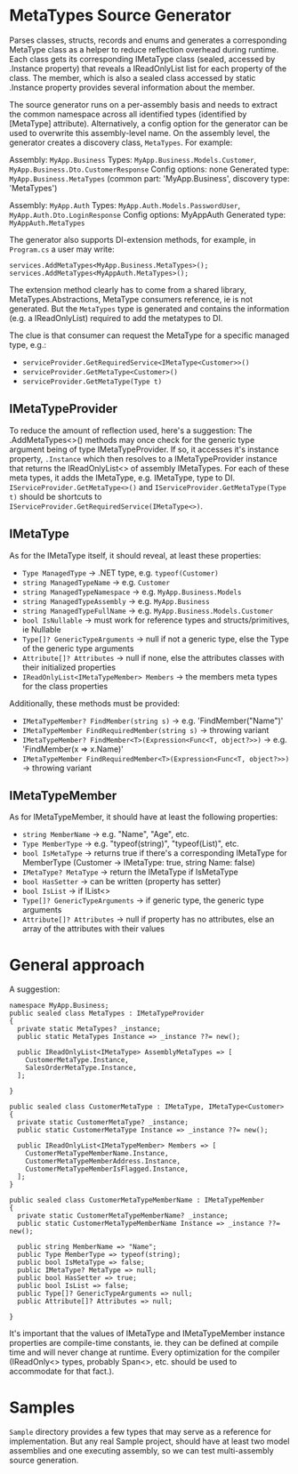 
# MetaTypes Source Generator

Parses classes, structs, records and enums and generates a corresponding MetaType class as a helper to reduce reflection overhead during runtime.
Each class gets its corresponding IMetaType class (sealed, accessed by .Instance property) that reveals a IReadOnlyList<IMetaTypeMember> list for each property of the class. The member, which is also a sealed class accessed by static .Instance property provides several information about the member.

The source generator runs on a per-assembly basis and needs to extract the common namespace across all identified types (identified by [MetaType] attribute). Alternatively, a config option for the generator <MetaTypeAssemblyName /> can be used to overwrite this assembly-level name. On the assembly level, the generator creates a discovery class, `MetaTypes`. For example:

Assembly: `MyApp.Business`
Types: `MyApp.Business.Models.Customer`, `MyApp.Business.Dto.CustomerResponse`
Config options: none
Generated type: `MyApp.Business.MetaTypes`  (common part: 'MyApp.Business', discovery type: 'MetaTypes')

Assembly: `MyApp.Auth`
Types: `MyApp.Auth.Models.PasswordUser`, `MyApp.Auth.Dto.LoginResponse`
Config options: <MetaTypeAssemblyName>MyAppAuth</MetaTypeAssemblyName>
Generated type: `MyAppAuth.MetaTypes` 

The generator also supports DI-extension methods, for example, in `Program.cs` a user may write:

```
services.AddMetaTypes<MyApp.Business.MetaTypes>();
services.AddMetaTypes<MyAppAuth.MetaTypes>();
```

The extension method clearly has to come from a shared library, MetaTypes.Abstractions, MetaType consumers reference, ie is not generated.  But the `MetaTypes` type is generated and contains the information (e.g. a IReadOnlyList<IMetaType>) required to add the metatypes to DI.

The clue is that consumer can request the MetaType for a specific managed type, e.g.:
* `serviceProvider.GetRequiredService<IMetaType<Customer>>()`
* `serviceProvider.GetMetaType<Customer>()`
* `serviceProvider.GetMetaType(Type t)`

## IMetaTypeProvider

To reduce the amount of reflection used, here's a suggestion:
The .AddMetaTypes<>() methods may once check for the generic type argument being of type IMetaTypeProvider. If so, it accesses it's instance property,
`.Instance` which then resolves to a IMetaTypeProvider instance that returns the IReadOnlyList<> of assembly IMetaTypes. For each of these meta types, it adds the IMetaType<ManagedType>, e.g. IMetaType<Customer>, type to DI.
`IServiceProvider.GetMetaType<>()` and `IServiceProvider.GetMetaType(Type t)` should be shortcuts to `IServiceProvider.GetRequiredService(IMetaType<>)`.



## IMetaType

As for the IMetaType itself, it should reveal, at least these properties:

* `Type ManagedType` -> .NET type, e.g. `typeof(Customer)`
* `string ManagedTypeName` -> e.g. `Customer`
* `string ManagedTypeNamespace` -> e.g. `MyApp.Business.Models`
* `string ManagedTypeAssembly` -> e.g. `MyApp.Business`
* `string ManagedTypeFullName` -> e.g. `MyApp.Business.Models.Customer`
* `bool IsNullable` -> must work for reference types and structs/primitives, ie Nullable<T>
* `Type[]? GenericTypeArguments` -> null if not a generic type, else the Type of the generic type arguments
* `Attribute[]? Attributes` -> null if none, else the attributes classes with their initialized properties
* `IReadOnlyList<IMetaTypeMember> Members` -> the members meta types for the class properties

Additionally, these methods must be provided:

* `IMetaTypeMember? FindMember(string s)` -> e.g. 'FindMember("Name")'
* `IMetaTypeMember FindRequiredMember(string s)` -> throwing variant
* `IMetaTypeMember? FindMember<T>(Expression<Func<T, object?>>)` -> e.g. 'FindMember<Customer>(x => x.Name)'
* `IMetaTypeMember FindRequiredMember<T>(Expression<Func<T, object?>>)` -> throwing variant

## IMetaTypeMember

As for IMetaTypeMember, it should have at least the following properties:

* `string MemberName` -> e.g. "Name", "Age", etc.
* `Type MemberType` -> e.g. "typeof(string)", "typeof(List<CustomerAddress>)", etc.
* `bool IsMetaType` -> returns true if there's a corresponding IMetaType for MemberType (Customer -> IMetaType<Customer>: true, string Name: false)
* `IMetaType? MetaType` -> return the IMetaType if IsMetaType
* `bool HasSetter` -> can be written (property has setter)
* `bool IsList` -> if IList<>
* `Type[]? GenericTypeArguments` -> if generic type, the generic type arguments
* `Attribute[]? Attributes` -> null if property has no attributes, else an array of the attributes with their values

# General approach

A suggestion:

```
namespace MyApp.Business;
public sealed class MetaTypes : IMetaTypeProvider
{
  private static MetaTypes? _instance;
  public static MetaTypes Instance => _instance ??= new();

  public IReadOnlyList<IMetaType> AssemblyMetaTypes => [
    CustomerMetaType.Instance,
    SalesOrderMetaType.Instance,
  ];

}
```

```
public sealed class CustomerMetaType : IMetaType, IMetaType<Customer>
{
  private static CustomerMetaType? _instance;
  public static CustomerMetaType Instance => _instance ??= new();

  public IReadOnlyList<IMetaTypeMember> Members => [
    CustomerMetaTypeMemberName.Instance,
    CustomerMetaTypeMemberAddress.Instance,
    CustomerMetaTypeMemberIsFlagged.Instance,
  ];
}
```

```
public sealed class CustomerMetaTypeMemberName : IMetaTypeMember
{
  private static CustomerMetaTypeMemberName? _instance;
  public static CustomerMetaTypeMemberName Instance => _instance ??= new();

  public string MemberName => "Name";
  public Type MemberType => typeof(string);
  public bool IsMetaType => false;
  public IMetaType? MetaType => null;
  public bool HasSetter => true;
  public bool IsList => false;
  public Type[]? GenericTypeArguments => null;
  public Attribute[]? Attributes => null;

}
```

It's important that the values of IMetaType and IMetaTypeMember instance properties are compile-time constants, ie. they can be defined at compile time
and will never change at runtime. Every optimization for the compiler (IReadOnly<> types, probably Span<>, etc. should be used to accommodate for that fact.).

# Samples

`Sample` directory provides a few types that may serve as a reference for implementation. But any real Sample project, should have at least two model assemblies and one executing assembly, so we can test multi-assembly source generation.
